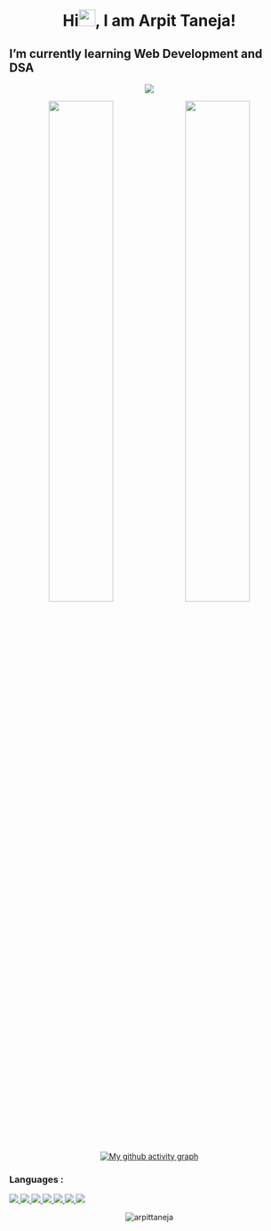 
<h1 align="center">Hi<img src="https://raw.githubusercontent.com/MartinHeinz/MartinHeinz/master/wave.gif" width="30px">, I am Arpit Taneja!</h1>
<!-- **arpittaneja/arpittaneja** is a ✨ _special_ ✨ repository because its `README.md` (this file) appears on your GitHub profile. -->


<!-- Here are some ideas to get you started:

- 🔭 I’m currently working on 
- 👯 I’m looking to collaborate on ...
- 🤔 I’m looking for help with ...
- 💬 Ask me about ...
- 📫 How to reach me: ...
- 😄 Pronouns: ...
- ⚡ Fun fact: ... -->

## I’m currently learning Web Development and DSA

<p align="center">
  <img src="https://github-readme-stats.vercel.app/api/top-langs/?username=arpittaneja&show_icons=true&theme=tokyonight&layout=compact" />
</p>
<p align="center">
  <img width="48%" src="https://github-readme-stats.vercel.app/api?username=arpittaneja&show_icons=true&theme=tokyonight" />
  <img width="48%" src="https://github-readme-streak-stats.herokuapp.com/?user=arpittaneja&theme=tokyonight" />
</p>
<div align="center" width="75%">
     
[![My github activity graph](https://activity-graph.herokuapp.com/graph?username=arpittaneja&theme=xcode)](https://git.io/arpittaneja)

</div>

### Languages :
<a href="" target="_blank"> <img src="https://img.icons8.com/color/48/000000/javascript.png"/> </a> 
<a href="" target="_blank"> <img src="https://img.icons8.com/color/48/000000/html-5.png"/> </a> 
<a href="" target="_blank"> <img src="https://img.icons8.com/color/48/000000/css3.png"/> </a> 
<a href="" target="_blank"> <img src="https://img.icons8.com/color/48/000000/python.png"/> </a> 
<a href="" target="_blank"> <img src="https://img.icons8.com/color/48/000000/c-programming.png"/> </a> 
<a href="" target="_blank"> <img src="https://img.icons8.com/color/50/000000/c-plus-plus-logo.png"/> </a> 
<a href="" target="_blank"> <img src="https://img.icons8.com/color/50/000000/java.png"/> </a> 

<p align="center"> <img src="https://komarev.com/ghpvc/?username=arpittaneja&label=Profile%20views&color=129e00&style=plastic" alt="arpittaneja" /> 

